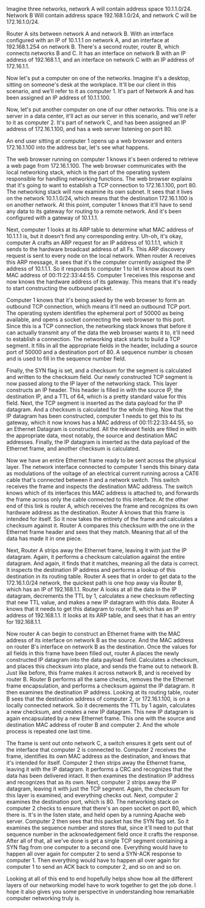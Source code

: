 Imagine three networks, network A will contain address space 10.1.1.0/24. Network B Will contain address space 192.168.1.0/24, and network C will be 172.16.1.0/24. 

Router A sits between network A and network B. With an interface configured with an IP of 10.1.1.1 on network A, and an interface at 192.168.1.254 on network B. There's a second router, router B, which connects networks B and C. It has an interface on network B with an IP address of 192.168.1.1, and an interface on network C
with an IP address of 172.16.1.1. 

Now let's put a computer on one of the networks. Imagine it's a desktop, sitting on someone's desk at the workplace. It'll be our client in this scenario, and we'll refer to it as computer 1. It's part of Network A and has been assigned an IP address of 10.1.1.100. 

Now, let's put another computer on one of our other networks. This one is a server in a data center, it'll act as our server in this scenario, and we'll refer to it as computer 2. It's part of network C, and has been assigned an IP address of 172.16.1.100, and has a web server listening on port 80. 

An end user sitting at computer 1 opens up a web browser and enters 172.16.1.100 into the address bar, let's see what happens. 

The web browser running on computer 1 knows it's been ordered to retrieve a web page from 172.16.1.100. The web browser communicates with the local networking stack, which is the part of the operating system responsible for handling networking functions. The web browser explains that it's going to want to establish a TCP connection to 172.16.1.100, port 80. The networking stack will now examine its own subnet. It sees that it lives on the network 10.1.1.0/24, which means that the destination
172.16.1.100 is on another network. At this point, computer 1 knows that it'll have to send any data to its gateway for routing to a remote network. And it's been configured with a gateway of 10.1.1.1. 

Next, computer 1 looks at its ARP table to determine what MAC address of 10.1.1.1 is, but it doesn't find any corresponding entry. Uh-oh, it's okay, computer A crafts an ARP request for an IP address of 10.1.1.1, which it sends to the hardware broadcast address of all Fs. This ARP discovery request is sent to every node on the local network. When router A receives this ARP message, it sees that it's the computer currently assigned the IP address of 10.1.1.1. So it responds to computer 1 to let it know about its own MAC address of 00:11:22:33:44:55. Computer 1 receives this response and now knows the hardware address of its gateway. This means that it's ready to start constructing the outbound packet. 

Computer 1 knows that it's being asked by the web browser to form an outbound TCP connection, which means it'll need an outbound TCP port. The operating system identifies the ephemeral port of 50000 as being available, and opens a socket connecting the web browser to this port. Since this is a TCP connection, the networking stack knows that before it can actually transmit any of the data the web browser wants it to, it'll need to establish a connection. The networking stack starts
to build a TCP segment. It fills in all the appropriate fields in the header, including a source port of 50000 and a destination port of 80. A sequence number is chosen and is used to fill in the sequence number field. 

Finally, the SYN flag is set, and a checksum for the segment is calculated and written to the checksum field. Our newly constructed TCP segment is now passed along to the IP layer of the networking stack. This layer constructs an IP header. This header is filled in with the source IP, the destination IP, and a TTL of 64, which is a pretty standard value for this field. Next, the TCP segment is inserted as the data payload for the IP datagram. And a checksum is calculated for the whole thing. Now that the IP datagram has been constructed, computer 1 needs to get this to its gateway, which it now knows has a MAC address of 00:11:22:33:44:55, so an Ethernet Datagram is constructed. All the relevant fields are filled in with the appropriate data, most notably, the source and destination MAC addresses. Finally, the IP datagram is inserted as the data payload of the Ethernet frame, and another checksum is calculated. 

Now we have an entire Ethernet frame ready to be sent across the physical layer. The network interface connected to computer 1 sends this binary data as modulations of the voltage of an electrical current running across a CAT6 cable that's connected between it and a network switch. This switch receives the frame and inspects the destination MAC address. The switch knows which of its interfaces this MAC address is attached to, and forwards the frame across only the cable connected to this interface. At the other end of this link is router A, which receives the frame and recognizes its own hardware address as the destination. Router A knows that this
frame is intended for itself. So it now takes the entirety of the frame and calculates a checksum against it. Router A compares this checksum with the one in the Ethernet frame header and sees that they match. Meaning that all of the data has made it in one piece. 

Next, Router A strips away the Ethernet frame, leaving it with just the IP datagram. Again, it performs a checksum calculation against the entire datagram. And again, it finds that it matches, meaning all the data is correct. It inspects the destination IP address and performs a lookup of this destination in its routing table. Router A sees that in order to get data to the 172.16.1.0/24 network, the quickest path is one hop away via Router B, which has an IP of 192.168.1.1. Router A looks at all the data in the IP datagram, decrements the TTL by 1, calculates a new checksum reflecting that new TTL value, and makes a new IP datagram with this data. Router A knows that it needs to get this datagram to router B, which has an IP address of 192.168.1.1. It looks at its ARP table, and sees that it has an entry for 192.168.1.1. 

Now router A can begin to construct an Ethernet frame with the MAC address of its interface on network B as the source. And the MAC address on router B's interface on network B as the destination. Once the values for all fields in this frame have been filled out, router A places the newly constructed IP datagram into the data payload field. Calculates a checksum, and places this checksum into place, and sends the frame out to network B. Just like before, this frame makes it across network B, and is received by router B. Router B performs all the same checks, removes the the Ethernet frame encapsulation, and performs a checksum against the IP datagram. It then examines the destination IP address. Looking at its routing table, router B sees that the destination address of computer 2, or 172.16.1.100, is on
a locally connected network. So it decrements the TTL by 1 again, calculates a new checksum, and creates a new IP datagram. This new IP datagram is again encapsulated by a new Ethernet frame. This one with the source and destination MAC address of router B and computer 2. And the whole process is repeated one last time. 

The frame is sent out onto network C, a switch ensures it gets sent out of the interface that computer 2 is connected to. Computer 2 receives the frame, identifies
its own MAC address as the destination, and knows that it's intended for itself. Computer 2 then strips away the Ethernet frame, leaving it with the IP datagram. It performs a CRC and recognizes that the data has been delivered intact. It then examines the destination IP address and recognizes that as its own. Next, computer 2 strips away the IP datagram, leaving it with just the TCP segment. Again, the checksum for this layer is examined, and everything checks out. Next, computer 2 examines
the destination port, which is 80. The networking stack on computer 2 checks to ensure that there's an open socket on port 80, which there is. It's in the listen state, and held open by a running Apache web server. Computer 2 then sees that this packet has the SYN flag set. So it examines the sequence number and stores that, since it'll need to put that sequence number in the acknowledgement field once it crafts the response. After all of that, all we've done is get a single TCP segment containing a SYN flag from one computer to a second one. Everything would have to happen all over again for computer 2 to send a SYN-ACK response to computer 1. Then everything would have to happen all over again for computer 1 to send an ACK back to computer 2, and so on and so on. 

Looking at all of this end to end hopefully helps show how all the different layers of our networking model have to work together to get the job done. I hope it also gives you some perspective in understanding how remarkable computer networking truly is. 
